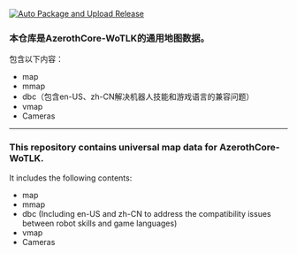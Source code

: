 [![Auto Package and Upload Release](https://github.com/ganan3917/azerothcore-data/actions/workflows/auto-release.yml/badge.svg)](https://github.com/ganan3917/azerothcore-data/actions/workflows/auto-release.yml)
 ### 本仓库是AzerothCore-WoTLK的通用地图数据。
 
 包含以下内容：
- map
- mmap
- dbc（包含en-US、zh-CN解决机器人技能和游戏语言的兼容问题）
- vmap
- Cameras

---

### This repository contains universal map data for AzerothCore-WoTLK.
It includes the following contents:
- map
- mmap
- dbc (Including en-US and zh-CN to address the compatibility issues between robot skills and game languages)
- vmap
- Cameras
